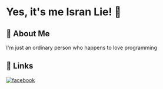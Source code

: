 
# Yes, it's me Isran Lie! 👋


## 🚀 About Me
I'm just an ordinary person who happens to love programming


## 🔗 Links
[![facebook](https://img.shields.io/badge/Facebook-1877F2?style=for-the-badge&logo=facebook&logoColor=white)](https://www.facebook.com/isran.lie/)

